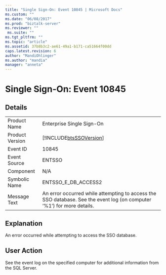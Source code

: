 ```yaml
---
title: "Single Sign-On: Event 10845 | Microsoft Docs"
ms.custom: ""
ms.date: "06/08/2017"
ms.prod: "biztalk-server"
ms.reviewer: ""
 ms.suite: ""
ms.tgt_pltfrm: ""
ms.topic: "article"
ms.assetid: 37b8b3c2-ae61-49a1-b171-ca51664f00dd
caps.latest.revision: 6
author: "MandiOhlinger"
ms.author: "mandia"
manager: "anneta"
---
```

# Single Sign-On: Event 10845
## Details  
  
|||  
|-|-|  
|Product Name|Enterprise Single Sign-On|  
|Product Version|[!INCLUDE[btsSSOVersion](../includes/btsssoversion-md.md)]|  
|Event ID|10845|  
|Event Source|ENTSSO|  
|Component|N/A|  
|Symbolic Name|ENTSSO_E_DB_ACCESS2|  
|Message Text|An error occurred while attempting to access the SSO database. See the event log (on computer ‘%1’) for more details.|  
  
## Explanation  
 An error occurred while attempting to access the SSO database.  
  
## User Action  
 See the event log on the specified computer for additional information from the SQL Server.